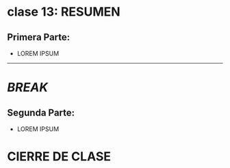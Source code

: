 # clase 13: RESUMEN

## Primera Parte: 

- LOREM IPSUM

---
# *BREAK*

## Segunda Parte:

- LOREM IPSUM

# CIERRE DE CLASE
